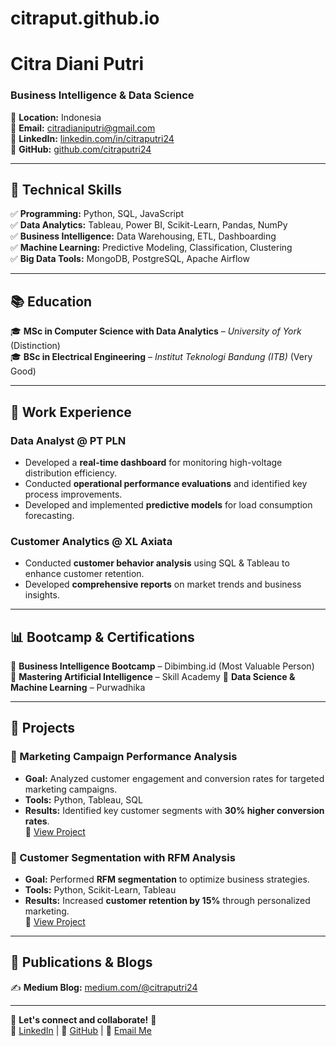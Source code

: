 # citraput.github.io

# Citra Diani Putri  

### Business Intelligence & Data Science  

📍 **Location:** Indonesia  
📧 **Email:** [citradianiputri@gmail.com](mailto:citradianiputri@gmail.com)  
🔗 **LinkedIn:** [linkedin.com/in/citraputri24](https://www.linkedin.com/in/citraputri24)  
🔗 **GitHub:** [github.com/citraputri24](https://github.com/citraput)  

---

## **🔹 Technical Skills**  
✅ **Programming:** Python, SQL, JavaScript  
✅ **Data Analytics:** Tableau, Power BI, Scikit-Learn, Pandas, NumPy  
✅ **Business Intelligence:** Data Warehousing, ETL, Dashboarding  
✅ **Machine Learning:** Predictive Modeling, Classification, Clustering  
✅ **Big Data Tools:** MongoDB, PostgreSQL, Apache Airflow  

---

## **📚 Education**  
🎓 **MSc in Computer Science with Data Analytics** – *University of York* (Distinction)  
🎓 **BSc in Electrical Engineering** – *Institut Teknologi Bandung (ITB)* (Very Good)  

---

## **💼 Work Experience**  
### **Data Analyst @ PT PLN**  
- Developed a **real-time dashboard** for monitoring high-voltage distribution efficiency.  
- Conducted **operational performance evaluations** and identified key process improvements.  
- Developed and implemented **predictive models** for load consumption forecasting.  

### **Customer Analytics @ XL Axiata**  
- Conducted **customer behavior analysis** using SQL & Tableau to enhance customer retention.  
- Developed **comprehensive reports** on market trends and business insights.  

---

## **📊 Bootcamp & Certifications**  
📌 **Business Intelligence Bootcamp** – Dibimbing.id (Most Valuable Person)  
📌 **Mastering Artificial Intelligence** – Skill Academy 
📌 **Data Science & Machine Learning** – Purwadhika 

---

## **📂 Projects**  
### **📌 Marketing Campaign Performance Analysis**  
- **Goal:** Analyzed customer engagement and conversion rates for targeted marketing campaigns.  
- **Tools:** Python, Tableau, SQL  
- **Results:** Identified key customer segments with **30% higher conversion rates**.  
🔗 [View Project]()  

### **📌 Customer Segmentation with RFM Analysis**  
- **Goal:** Performed **RFM segmentation** to optimize business strategies.  
- **Tools:** Python, Scikit-Learn, Tableau  
- **Results:** Increased **customer retention by 15%** through personalized marketing.  
🔗 [View Project]()  

---

## **📜 Publications & Blogs**  
✍️ **Medium Blog:** [medium.com/@citraputri24](https://medium.com/@citraputri24)  

---

📢 **Let's connect and collaborate!** 🚀  
🔗 [LinkedIn](https://www.linkedin.com/in/citraputri24) | 🔗 [GitHub](https://github.com/citraput) | 📧 [Email Me](mailto:citradianiputri@gmail.com) 
